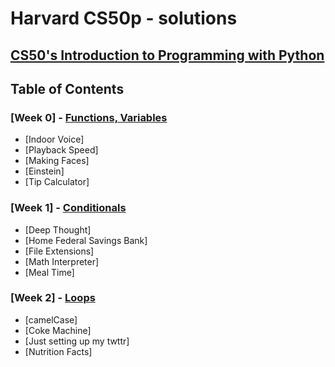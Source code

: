 # Harvard CS50p - solutions
## [CS50's Introduction to Programming with Python](https://cs50.harvard.edu/python/2022/)

## Table of Contents
### [Week 0] - [Functions, Variables](https://cs50.harvard.edu/python/2022/weeks/0/)
- [Indoor Voice]
- [Playback Speed]
- [Making Faces]
- [Einstein]
- [Tip Calculator]

### [Week 1] - [Conditionals](https://cs50.harvard.edu/python/2022/weeks/1/)
- [Deep Thought]
- [Home Federal Savings Bank]
- [File Extensions]
- [Math Interpreter]
- [Meal Time]

### [Week 2] - [Loops](https://cs50.harvard.edu/python/2022/weeks/2/)
- [camelCase]
- [Coke Machine]
- [Just setting up my twttr]
- [Nutrition Facts]
